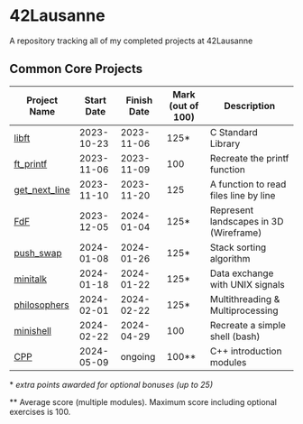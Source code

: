 # 42Lausanne
A repository tracking all of my completed projects at 42Lausanne

## Common Core Projects

| Project Name | Start Date | Finish Date | Mark (out of 100) | Description |
|--------------|------------|-------------|-------------------|-------------|
| [libft](https://github.com/BWG31/libft) | 2023-10-23 | 2023-11-06 | 125* | C Standard Library |
| [ft_printf](https://github.com/BWG31/ft_printf) | 2023-11-06 | 2023-11-09 | 100 | Recreate the printf function |
| [get_next_line](https://github.com/BWG31/get_next_line) | 2023-11-10 | 2023-11-20 | 125 | A function to read files line by line |
| [FdF](https://github.com/BWG31/FdF) | 2023-12-05 | 2024-01-04 | 125* | Represent landscapes in 3D (Wireframe) |
| [push_swap](https://github.com/BWG31/push_swap) | 2024-01-08 | 2024-01-26 | 125* | Stack sorting algorithm |
| [minitalk](https://github.com/BWG31/minitalk) | 2024-01-18 | 2024-01-22 | 125* | Data exchange with UNIX signals |
| [philosophers](https://github.com/BWG31/philosophers) | 2024-02-01 | 2024-02-22 | 125* | Multithreading & Multiprocessing |
| [minishell](https://github.com/BWG31/minishell) | 2024-02-22 | 2024-04-29 | 100 | Recreate a simple shell (bash) |
| [CPP](https://github.com/BWG31/CPP) | 2024-05-09 | ongoing | 100** | C++ introduction modules |

\* *extra points awarded for optional bonuses (up to 25)*

\*\* Average score (multiple modules). Maximum score including optional exercises is 100.